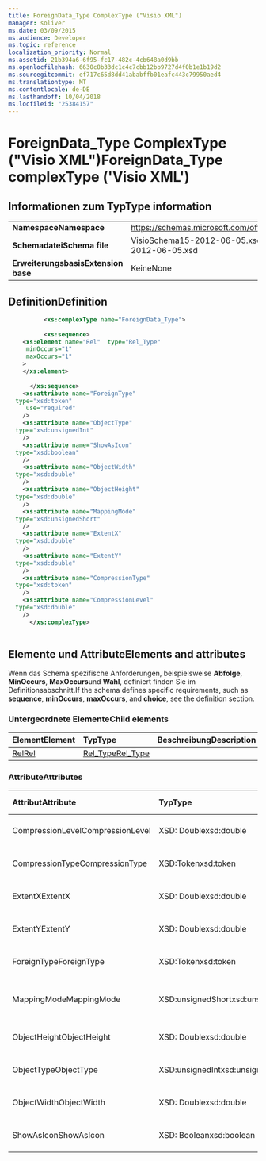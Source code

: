 ```yaml
---
title: ForeignData_Type ComplexType ("Visio XML")
manager: soliver
ms.date: 03/09/2015
ms.audience: Developer
ms.topic: reference
localization_priority: Normal
ms.assetid: 21b394a6-6f95-fc17-482c-4cb648a0d9bb
ms.openlocfilehash: 6630c8b33dc1c4c7cbb12bb9727d4f0b1e1b19d2
ms.sourcegitcommit: ef717c65d8dd41ababffb01eafc443c79950aed4
ms.translationtype: MT
ms.contentlocale: de-DE
ms.lasthandoff: 10/04/2018
ms.locfileid: "25384157"
---
```

# <a name="foreigndatatype-complextype-visio-xml"></a><span data-ttu-id="c3eb9-102">ForeignData_Type ComplexType ("Visio XML")</span><span class="sxs-lookup"><span data-stu-id="c3eb9-102">ForeignData_Type complexType ('Visio XML')</span></span>

## <a name="type-information"></a><span data-ttu-id="c3eb9-103">Informationen zum Typ</span><span class="sxs-lookup"><span data-stu-id="c3eb9-103">Type information</span></span>

|||
|:-----|:-----|
|<span data-ttu-id="c3eb9-104">**Namespace**</span><span class="sxs-lookup"><span data-stu-id="c3eb9-104">**Namespace**</span></span> <br/> |https://schemas.microsoft.com/office/visio/2011/1/core  <br/> |
|<span data-ttu-id="c3eb9-105">**Schemadatei**</span><span class="sxs-lookup"><span data-stu-id="c3eb9-105">**Schema file**</span></span> <br/> |<span data-ttu-id="c3eb9-106">VisioSchema15-2012-06-05.xsd</span><span class="sxs-lookup"><span data-stu-id="c3eb9-106">VisioSchema15-2012-06-05.xsd</span></span>  <br/> |
|<span data-ttu-id="c3eb9-107">**Erweiterungsbasis**</span><span class="sxs-lookup"><span data-stu-id="c3eb9-107">**Extension base**</span></span> <br/> |<span data-ttu-id="c3eb9-108">Keine</span><span class="sxs-lookup"><span data-stu-id="c3eb9-108">None</span></span>  <br/> |
   
## <a name="definition"></a><span data-ttu-id="c3eb9-109">Definition</span><span class="sxs-lookup"><span data-stu-id="c3eb9-109">Definition</span></span>

```XML
          <xs:complexType name="ForeignData_Type">
          
          <xs:sequence>
    <xs:element name="Rel"  type="Rel_Type"
     minOccurs="1"
     maxOccurs="1"
    >
    </xs:element>
    
      </xs:sequence>
    <xs:attribute name="ForeignType"
  type="xsd:token"
     use="required"
    />
    <xs:attribute name="ObjectType"
  type="xsd:unsignedInt"
    />
    <xs:attribute name="ShowAsIcon"
  type="xsd:boolean"
    />
    <xs:attribute name="ObjectWidth"
  type="xsd:double"
    />
    <xs:attribute name="ObjectHeight"
  type="xsd:double"
    />
    <xs:attribute name="MappingMode"
  type="xsd:unsignedShort"
    />
    <xs:attribute name="ExtentX"
  type="xsd:double"
    />
    <xs:attribute name="ExtentY"
  type="xsd:double"
    />
    <xs:attribute name="CompressionType"
  type="xsd:token"
    />
    <xs:attribute name="CompressionLevel"
  type="xsd:double"
    />
      </xs:complexType>
      
```

## <a name="elements-and-attributes"></a><span data-ttu-id="c3eb9-110">Elemente und Attribute</span><span class="sxs-lookup"><span data-stu-id="c3eb9-110">Elements and attributes</span></span>

<span data-ttu-id="c3eb9-111">Wenn das Schema spezifische Anforderungen, beispielsweise **Abfolge**, **MinOccurs**, **MaxOccurs**und **Wahl**, definiert finden Sie im Definitionsabschnitt.</span><span class="sxs-lookup"><span data-stu-id="c3eb9-111">If the schema defines specific requirements, such as **sequence**, **minOccurs**, **maxOccurs**, and **choice**, see the definition section.</span></span> 
  
### <a name="child-elements"></a><span data-ttu-id="c3eb9-112">Untergeordnete Elemente</span><span class="sxs-lookup"><span data-stu-id="c3eb9-112">Child elements</span></span>

|<span data-ttu-id="c3eb9-113">**Element**</span><span class="sxs-lookup"><span data-stu-id="c3eb9-113">**Element**</span></span>|<span data-ttu-id="c3eb9-114">**Typ**</span><span class="sxs-lookup"><span data-stu-id="c3eb9-114">**Type**</span></span>|<span data-ttu-id="c3eb9-115">**Beschreibung**</span><span class="sxs-lookup"><span data-stu-id="c3eb9-115">**Description**</span></span>|
|:-----|:-----|:-----|
|[<span data-ttu-id="c3eb9-116">Rel</span><span class="sxs-lookup"><span data-stu-id="c3eb9-116">Rel</span></span>](rel-element-foreigndata_type-complextypevisio-xml.md) <br/> |[<span data-ttu-id="c3eb9-117">Rel_Type</span><span class="sxs-lookup"><span data-stu-id="c3eb9-117">Rel_Type</span></span>](rel_type-complextypevisio-xml.md) <br/> ||
   
### <a name="attributes"></a><span data-ttu-id="c3eb9-118">Attribute</span><span class="sxs-lookup"><span data-stu-id="c3eb9-118">Attributes</span></span>

|<span data-ttu-id="c3eb9-119">**Attribut**</span><span class="sxs-lookup"><span data-stu-id="c3eb9-119">**Attribute**</span></span>|<span data-ttu-id="c3eb9-120">**Typ**</span><span class="sxs-lookup"><span data-stu-id="c3eb9-120">**Type**</span></span>|<span data-ttu-id="c3eb9-121">**Erforderlich**</span><span class="sxs-lookup"><span data-stu-id="c3eb9-121">**Required**</span></span>|<span data-ttu-id="c3eb9-122">**Beschreibung**</span><span class="sxs-lookup"><span data-stu-id="c3eb9-122">**Description**</span></span>|<span data-ttu-id="c3eb9-123">**Mögliche Werte**</span><span class="sxs-lookup"><span data-stu-id="c3eb9-123">**Possible values**</span></span>|
|:-----|:-----|:-----|:-----|:-----|
|<span data-ttu-id="c3eb9-124">CompressionLevel</span><span class="sxs-lookup"><span data-stu-id="c3eb9-124">CompressionLevel</span></span>  <br/> |<span data-ttu-id="c3eb9-125">XSD: Double</span><span class="sxs-lookup"><span data-stu-id="c3eb9-125">xsd:double</span></span>  <br/> |<span data-ttu-id="c3eb9-126">Optional</span><span class="sxs-lookup"><span data-stu-id="c3eb9-126">optional</span></span>  <br/> ||<span data-ttu-id="c3eb9-127">Werte des Typs xsd: Double.</span><span class="sxs-lookup"><span data-stu-id="c3eb9-127">Values of the xsd:double type.</span></span>  <br/> |
|<span data-ttu-id="c3eb9-128">CompressionType</span><span class="sxs-lookup"><span data-stu-id="c3eb9-128">CompressionType</span></span>  <br/> |<span data-ttu-id="c3eb9-129">XSD:Token</span><span class="sxs-lookup"><span data-stu-id="c3eb9-129">xsd:token</span></span>  <br/> |<span data-ttu-id="c3eb9-130">Optional</span><span class="sxs-lookup"><span data-stu-id="c3eb9-130">optional</span></span>  <br/> ||<span data-ttu-id="c3eb9-131">Werte des Typs Xsd:token.</span><span class="sxs-lookup"><span data-stu-id="c3eb9-131">Values of the xsd:token type.</span></span>  <br/> |
|<span data-ttu-id="c3eb9-132">ExtentX</span><span class="sxs-lookup"><span data-stu-id="c3eb9-132">ExtentX</span></span>  <br/> |<span data-ttu-id="c3eb9-133">XSD: Double</span><span class="sxs-lookup"><span data-stu-id="c3eb9-133">xsd:double</span></span>  <br/> |<span data-ttu-id="c3eb9-134">Optional</span><span class="sxs-lookup"><span data-stu-id="c3eb9-134">optional</span></span>  <br/> ||<span data-ttu-id="c3eb9-135">Werte des Typs xsd: Double.</span><span class="sxs-lookup"><span data-stu-id="c3eb9-135">Values of the xsd:double type.</span></span>  <br/> |
|<span data-ttu-id="c3eb9-136">ExtentY</span><span class="sxs-lookup"><span data-stu-id="c3eb9-136">ExtentY</span></span>  <br/> |<span data-ttu-id="c3eb9-137">XSD: Double</span><span class="sxs-lookup"><span data-stu-id="c3eb9-137">xsd:double</span></span>  <br/> |<span data-ttu-id="c3eb9-138">Optional</span><span class="sxs-lookup"><span data-stu-id="c3eb9-138">optional</span></span>  <br/> ||<span data-ttu-id="c3eb9-139">Werte des Typs xsd: Double.</span><span class="sxs-lookup"><span data-stu-id="c3eb9-139">Values of the xsd:double type.</span></span>  <br/> |
|<span data-ttu-id="c3eb9-140">ForeignType</span><span class="sxs-lookup"><span data-stu-id="c3eb9-140">ForeignType</span></span>  <br/> |<span data-ttu-id="c3eb9-141">XSD:Token</span><span class="sxs-lookup"><span data-stu-id="c3eb9-141">xsd:token</span></span>  <br/> |<span data-ttu-id="c3eb9-142">erforderlich</span><span class="sxs-lookup"><span data-stu-id="c3eb9-142">required</span></span>  <br/> ||<span data-ttu-id="c3eb9-143">Werte des Typs Xsd:token.</span><span class="sxs-lookup"><span data-stu-id="c3eb9-143">Values of the xsd:token type.</span></span>  <br/> |
|<span data-ttu-id="c3eb9-144">MappingMode</span><span class="sxs-lookup"><span data-stu-id="c3eb9-144">MappingMode</span></span>  <br/> |<span data-ttu-id="c3eb9-145">XSD:unsignedShort</span><span class="sxs-lookup"><span data-stu-id="c3eb9-145">xsd:unsignedShort</span></span>  <br/> |<span data-ttu-id="c3eb9-146">Optional</span><span class="sxs-lookup"><span data-stu-id="c3eb9-146">optional</span></span>  <br/> ||<span data-ttu-id="c3eb9-147">Werte des Typs Xsd:unsignedShort.</span><span class="sxs-lookup"><span data-stu-id="c3eb9-147">Values of the xsd:unsignedShort type.</span></span>  <br/> |
|<span data-ttu-id="c3eb9-148">ObjectHeight</span><span class="sxs-lookup"><span data-stu-id="c3eb9-148">ObjectHeight</span></span>  <br/> |<span data-ttu-id="c3eb9-149">XSD: Double</span><span class="sxs-lookup"><span data-stu-id="c3eb9-149">xsd:double</span></span>  <br/> |<span data-ttu-id="c3eb9-150">Optional</span><span class="sxs-lookup"><span data-stu-id="c3eb9-150">optional</span></span>  <br/> ||<span data-ttu-id="c3eb9-151">Werte des Typs xsd: Double.</span><span class="sxs-lookup"><span data-stu-id="c3eb9-151">Values of the xsd:double type.</span></span>  <br/> |
|<span data-ttu-id="c3eb9-152">ObjectType</span><span class="sxs-lookup"><span data-stu-id="c3eb9-152">ObjectType</span></span>  <br/> |<span data-ttu-id="c3eb9-153">XSD:unsignedInt</span><span class="sxs-lookup"><span data-stu-id="c3eb9-153">xsd:unsignedInt</span></span>  <br/> |<span data-ttu-id="c3eb9-154">Optional</span><span class="sxs-lookup"><span data-stu-id="c3eb9-154">optional</span></span>  <br/> ||<span data-ttu-id="c3eb9-155">Werte des Typs Xsd:unsignedInt.</span><span class="sxs-lookup"><span data-stu-id="c3eb9-155">Values of the xsd:unsignedInt type.</span></span>  <br/> |
|<span data-ttu-id="c3eb9-156">ObjectWidth</span><span class="sxs-lookup"><span data-stu-id="c3eb9-156">ObjectWidth</span></span>  <br/> |<span data-ttu-id="c3eb9-157">XSD: Double</span><span class="sxs-lookup"><span data-stu-id="c3eb9-157">xsd:double</span></span>  <br/> |<span data-ttu-id="c3eb9-158">Optional</span><span class="sxs-lookup"><span data-stu-id="c3eb9-158">optional</span></span>  <br/> ||<span data-ttu-id="c3eb9-159">Werte des Typs xsd: Double.</span><span class="sxs-lookup"><span data-stu-id="c3eb9-159">Values of the xsd:double type.</span></span>  <br/> |
|<span data-ttu-id="c3eb9-160">ShowAsIcon</span><span class="sxs-lookup"><span data-stu-id="c3eb9-160">ShowAsIcon</span></span>  <br/> |<span data-ttu-id="c3eb9-161">XSD: Boolean</span><span class="sxs-lookup"><span data-stu-id="c3eb9-161">xsd:boolean</span></span>  <br/> |<span data-ttu-id="c3eb9-162">Optional</span><span class="sxs-lookup"><span data-stu-id="c3eb9-162">optional</span></span>  <br/> ||<span data-ttu-id="c3eb9-163">Werte des Typs xsd: Boolean.</span><span class="sxs-lookup"><span data-stu-id="c3eb9-163">Values of the xsd:boolean type.</span></span>  <br/> |
   

